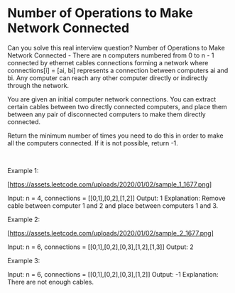 # Number of Operations to Make Network Connected

Can you solve this real interview question? Number of Operations to Make Network Connected - There are n computers numbered from 0 to n - 1 connected by ethernet cables connections forming a network where connections[i] = [ai, bi] represents a connection between computers ai and bi. Any computer can reach any other computer directly or indirectly through the network.

You are given an initial computer network connections. You can extract certain cables between two directly connected computers, and place them between any pair of disconnected computers to make them directly connected.

Return the minimum number of times you need to do this in order to make all the computers connected. If it is not possible, return -1.

 

Example 1:

[https://assets.leetcode.com/uploads/2020/01/02/sample_1_1677.png]


Input: n = 4, connections = [[0,1],[0,2],[1,2]]
Output: 1
Explanation: Remove cable between computer 1 and 2 and place between computers 1 and 3.


Example 2:

[https://assets.leetcode.com/uploads/2020/01/02/sample_2_1677.png]


Input: n = 6, connections = [[0,1],[0,2],[0,3],[1,2],[1,3]]
Output: 2


Example 3:


Input: n = 6, connections = [[0,1],[0,2],[0,3],[1,2]]
Output: -1
Explanation: There are not enough cables.
